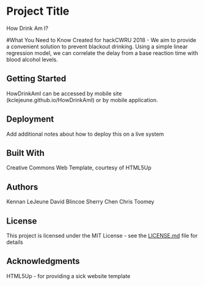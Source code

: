 # Project Title
How Drink Am I? 

#What You Need to Know
Created for hackCWRU 2018 - 
We aim to provide a convenient solution to prevent blackout drinking.  Using a simple linear regression model, we can correlate the delay from a base reaction time with blood alcohol levels.  

## Getting Started
HowDrinkAmI can be accessed by mobile site (kclejeune.github.io/HowDrinkAmI) or by mobile application.  

## Deployment

Add additional notes about how to deploy this on a live system

## Built With
Creative Commons Web Template, courtesy of HTML5Up

## Authors
Kennan LeJeune
David Blincoe
Sherry Chen
Chris Toomey

## License

This project is licensed under the MIT License - see the [LICENSE.md](LICENSE.md) file for details

## Acknowledgments
HTML5Up - for providing a sick website template

